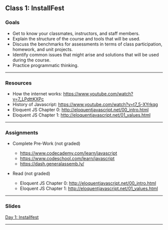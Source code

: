 ## Class 1: InstallFest

### Goals
* Get to know your classmates, instructors, and staff members.
* Explain the structure of the course and tools that will be used.
* Discuss the benchmarks for assessments in terms of class participation, homework, and unit projects.
* Identify common issues that might arise and solutions that will be used during the course.
* Practice programmatic thinking.

---

### Resources
- How the internet works:  https://www.youtube.com/watch?v=7_LPdttKXPc
- History of Javascript:  https://www.youtube.com/watch?v=t7_5-XYrkqg
- Eloquent JS Chapter 0: http://eloquentjavascript.net/00_intro.html
- Eloquent JS Chapter 1: http://eloquentjavascript.net/01_values.html

---

### Assignments

* Complete Pre-Work (not graded)
	- https://www.codecademy.com/learn/javascript
	- https://www.codeschool.com/learn/javascript
	- https://dash.generalassemb.ly/

* Read (not graded)
	- Eloquent JS Chapter 0: http://eloquentjavascript.net/00_intro.html
	- Eloquent JS Chapter 1: http://eloquentjavascript.net/01_values.html

---

### Slides

[Day 1: Installfest](http://ga-students.github.io/JS-BOS-03/1-installfest/)

---

